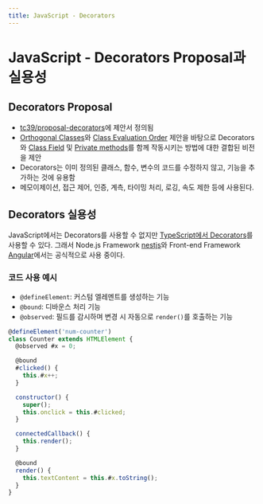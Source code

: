 ```yaml
---
title: JavaScript - Decorators
---
```


# JavaScript - Decorators Proposal과 실용성
## Decorators Proposal
- [tc39/proposal-decorators](https://github.com/tc39/proposal-decorators)에 제안서 정의됨
- [Orthogonal Classes](https://github.com/erights/Orthogonal-Classes)와 [Class Evaluation Order](https://onedrive.live.com/view.aspx?resid=A7BBCE1FC8EE16DB!442046&app=PowerPoint&authkey=!AEeXmhZASk50KjA) 제안을 바탕으로 Decorators와 [Class Field](https://tc39.github.io/proposal-class-fields/) 및 [Private methods](https://github.com/tc39/proposal-private-methods)를 함께 작동시키는 방법에 대한 결합된 비전을 제안
- Decorators는 이미 정의된 클래스, 함수, 변수의 코드를 수정하지 않고, 기능을 추가하는 것에 유용함
- 메모이제이션, 접근 제어, 인증, 계측, 타이밍 처리, 로깅, 속도 제한 등에 사용된다.

## Decorators 실용성
JavaScript에서는 Decorators를 사용할 수 없지만 [TypeScript에서 Decorators](https://www.typescriptlang.org/docs/handbook/decorators.html)를 사용할 수 있다.
그래서 Node.js Framework [nestjs](https://docs.nestjs.com/controllers)와 Front-end Framework [Angular](https://angular.kr/guide/what-is-angular)에서는 공식적으로 사용 중이다.

### 코드 사용 예시
- `@defineElement`: 커스텀 엘레멘트를 생성하는 기능
- `@bound`: 디바운스 처리 기능
- `@observed`: 필드를 감시하며 변경 시 자동으로 `render()`를 호출하는 기능
```js
@defineElement('num-counter')
class Counter extends HTMLElement {
  @observed #x = 0;

  @bound
  #clicked() {
    this.#x++;
  }

  constructor() {
    super();
    this.onclick = this.#clicked;
  }

  connectedCallback() {
    this.render();
  }

  @bound
  render() {
    this.textContent = this.#x.toString();
  }
}
```